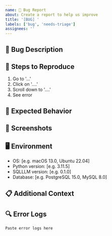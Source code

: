 ```yaml
---
name: 🐛 Bug Report
about: Create a report to help us improve
title: '[BUG] '
labels: ['bug', 'needs-triage']
assignees: ''
---
```


## 🐛 Bug Description
<!-- A clear and concise description of what the bug is -->

## 🔄 Steps to Reproduce
1. Go to '...'
2. Click on '....'
3. Scroll down to '....'
4. See error

## 🎯 Expected Behavior
<!-- A clear and concise description of what you expected to happen -->

## 📸 Screenshots
<!-- If applicable, add screenshots to help explain your problem -->

## 🖥️ Environment
- OS: [e.g. macOS 13.0, Ubuntu 22.04]
- Python version: [e.g. 3.11.5]
- SQLLLM version: [e.g. 0.1.0]
- Database: [e.g. PostgreSQL 15.0, MySQL 8.0]

## 📋 Additional Context
<!-- Add any other context about the problem here -->

## 🔍 Error Logs
<!-- If applicable, paste relevant error logs or stack traces -->
```
Paste error logs here
```
